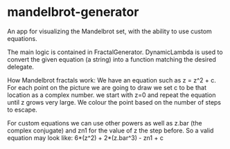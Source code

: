 # mandelbrot-generator
An app for visualizing the Mandelbrot set, with the ability to use custom equations.

The main logic is contained in FractalGenerator. DynamicLambda is used to convert the given equation (a string) into a function matching the desired delegate.

How Mandelbrot fractals work:
We have an equation such as z = z^2 + c. For each point on the picture we are going to draw we set c to be that location as a complex number. we start with z=0 and repeat the equation until z grows very large. We colour the point based on the number of steps to escape.

For custom equations we can use other powers as well as z.bar (the complex conjugate) and zn1 for the value of z the step before.
So a valid equation may look like: 6*(z^2) + 2*(z.bar^3) - zn1 + c

